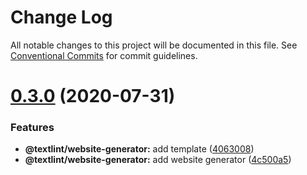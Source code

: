 # Change Log

All notable changes to this project will be documented in this file.
See [Conventional Commits](https://conventionalcommits.org) for commit guidelines.

# [0.3.0](https://github.com/textlint/editor/compare/v0.2.2...v0.3.0) (2020-07-31)


### Features

* **@textlint/website-generator:** add template ([4063008](https://github.com/textlint/editor/commit/4063008b2c706d3ed4eeec72f91e4c762476e08a))
* **@textlint/website-generator:** add website generator ([4c500a5](https://github.com/textlint/editor/commit/4c500a526fac6ad4a0393b7babc6f5501fbed950))
